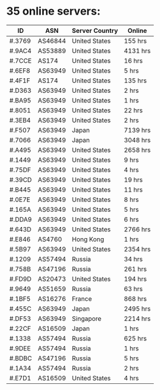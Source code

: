 # 35 online servers:

| ID | ASN | Server Country | Online |
| ------ | ------ | ------ | ------ |
| #.3769 | AS46844 | United States | 155 hrs |
| #.9AC4 | AS53889 | United States | 4131 hrs |
| #.7CCE | AS174 | United States | 16 hrs |
| #.6EF8 | AS63949 | United States | 5 hrs |
| #.4F1F | AS174 | United States | 135 hrs |
| #.D363 | AS63949 | United States | 2 hrs |
| #.BA95 | AS63949 | United States | 1 hrs |
| #.8051 | AS63949 | United States | 22 hrs |
| #.3EB4 | AS63949 | United States | 2 hrs |
| #.F507 | AS63949 | Japan | 7139 hrs |
| #.7066 | AS63949 | Japan | 3048 hrs |
| #.A495 | AS63949 | United States | 2658 hrs |
| #.1449 | AS63949 | United States | 9 hrs |
| #.75DF | AS63949 | United States | 4 hrs |
| #.39CD | AS63949 | United States | 19 hrs |
| #.B445 | AS63949 | United States | 11 hrs |
| #.0E7E | AS63949 | United States | 8 hrs |
| #.165A | AS63949 | United States | 5 hrs |
| #.DDA9 | AS63949 | United States | 6 hrs |
| #.643D | AS63949 | United States | 2766 hrs |
| #.E846 | AS4760 | Hong Kong | 1 hrs |
| #.5B97 | AS63949 | United States | 2354 hrs |
| #.1209 | AS57494 | Russia | 34 hrs |
| #.758B | AS47196 | Russia | 261 hrs |
| #.FD9D | AS20473 | United States | 194 hrs |
| #.9649 | AS51659 | Russia | 63 hrs |
| #.1BF5 | AS16276 | France | 868 hrs |
| #.455C | AS63949 | Japan | 2495 hrs |
| #.DF53 | AS63949 | Singapore | 2214 hrs |
| #.22CF | AS16509 | Japan | 1 hrs |
| #.1338 | AS57494 | Russia | 625 hrs |
| #.9DEE | AS57494 | Russia | 1 hrs |
| #.BDBC | AS47196 | Russia | 5 hrs |
| #.1A34 | AS57494 | Russia | 2 hrs |
| #.E7D1 | AS16509 | United States | 4 hrs |

